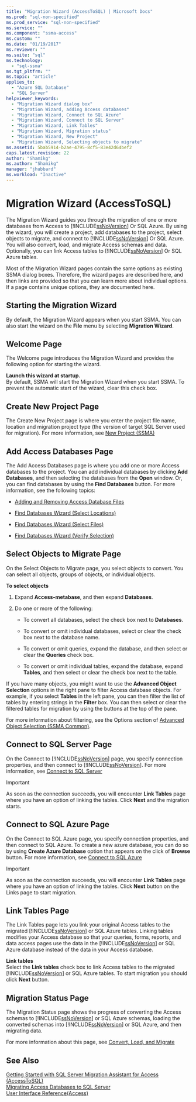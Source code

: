 ```yaml
---
title: "Migration Wizard (AccessToSQL) | Microsoft Docs"
ms.prod: "sql-non-specified"
ms.prod_service: "sql-non-specified"
ms.service: ""
ms.component: "ssma-access"
ms.custom: ""
ms.date: "01/19/2017"
ms.reviewer: ""
ms.suite: "sql"
ms.technology: 
  - "sql-ssma"
ms.tgt_pltfrm: ""
ms.topic: "article"
applies_to: 
  - "Azure SQL Database"
  - "SQL Server"
helpviewer_keywords: 
  - "Migration Wizard dialog box"
  - "Migration Wizard, adding Access databases"
  - "Migration Wizard, Connect to SQL Azure"
  - "Migration Wizard, Connect to SQL Server"
  - "Migration Wizard, Link Tables"
  - "Migration Wizard, Migration status"
  - "Migration Wizard, New Project"
  - "Migration Wizard, Selecting objects to migrate"
ms.assetid: 5bab5914-b2ae-4795-8cf5-83e42d64bef2
caps.latest.revision: 22
author: "Shamikg"
ms.author: "Shamikg"
manager: "jhubbard"
ms.workload: "Inactive"
---
```

# Migration Wizard (AccessToSQL)
The Migration Wizard guides you through the migration of one or more databases from Access to [!INCLUDE[ssNoVersion](../../includes/ssnoversion_md.md)] Or SQL Azure. By using the wizard, you will create a project, add databases to the project, select objects to migrate, and connect to [!INCLUDE[ssNoVersion](../../includes/ssnoversion_md.md)] Or SQL Azure. You will also convert, load, and migrate Access schemas and data. Optionally, you can link Access tables to [!INCLUDE[ssNoVersion](../../includes/ssnoversion_md.md)] Or SQL Azure tables.  
  
Most of the Migration Wizard pages contain the same options as existing SSMA dialog boxes. Therefore, the wizard pages are described here, and then links are provided so that you can learn more about individual options. If a page contains unique options, they are documented here.  
  
## Starting the Migration Wizard  
By default, the Migration Wizard appears when you start SSMA. You can also start the wizard on the **File** menu by selecting **Migration Wizard**.  
  
## Welcome Page  
The Welcome page introduces the Migration Wizard and provides the following option for starting the wizard.  
  
**Launch this wizard at startup.**  
By default, SSMA will start the Migration Wizard when you start SSMA. To prevent the automatic start of the wizard, clear this check box.  
  
## Create New Project Page  
The Create New Project page is where you enter the project file name, location and migration project type (the version of target SQL Server used for migration). For more information, see [New Project (SSMA)](http://msdn.microsoft.com/en-us/ca294f6d-eeb5-42ca-9306-156281a3f0f3)  
  
## Add Access Databases Page  
The Add Access Databases page is where you add one or more Access databases to the project. You can add individual databases by clicking **Add Databases**, and then selecting the databases from the **Open** window. Or, you can find databases by using the **Find Databases** button. For more information, see the following topics:  
  
-   [Adding and Removing Access Database Files](http://msdn.microsoft.com/en-us/e944c740-4c8a-4bc1-b0ed-be57bc06dced)  
  
-   [Find Databases Wizard (Select Locations)](http://msdn.microsoft.com/en-us/00b2d32a-998b-47a7-b25c-589b5bd6777a)  
  
-   [Find Databases Wizard (Select Files)](http://msdn.microsoft.com/en-us/2f574a34-4bab-40a4-89a8-ad4907ffc3fd)  
  
-   [Find Databases Wizard (Verify Selection)](http://msdn.microsoft.com/en-us/62e20e03-50cc-4ac8-8072-524d194d2ec3)  
  
## Select Objects to Migrate Page  
On the Select Objects to Migrate page, you select objects to convert. You can select all objects, groups of objects, or individual objects.  
  
**To select objects**  
  
1.  Expand **Access-metabase**, and then expand **Databases**.  
  
2.  Do one or more of the following:  
  
    -   To convert all databases, select the check box next to **Databases**.  
  
    -   To convert or omit individual databases, select or clear the check box next to the database name.  
  
    -   To convert or omit queries, expand the database, and then select or clear the **Queries** check box.  
  
    -   To convert or omit individual tables, expand the database, expand **Tables**, and then select or clear the check box next to the table.  
  
If you have many objects, you might want to use the **Advanced Object Selection** options in the right pane to filter Access database objects. For example, if you select **Tables** in the left pane, you can then filter the list of tables by entering strings in the **Filter** box. You can then select or clear the filtered tables for migration by using the buttons at the top of the pane.  
  
For more information about filtering, see the Options section of [Advanced Object Selection (SSMA Common)](http://msdn.microsoft.com/en-us/f53b0c79-5473-410a-a0dc-d8f544f7a63c).  
  
## Connect to SQL Server Page  
On the Connect to [!INCLUDE[ssNoVersion](../../includes/ssnoversion_md.md)] page, you specify connection properties, and then connect to [!INCLUDE[ssNoVersion](../../includes/ssnoversion_md.md)]. For more information, see [Connect to SQL Server](http://msdn.microsoft.com/en-us/00e0432e-ec26-4ab4-af64-c9ca760e3541)  
  
> [!IMPORTANT]  
> As soon as the connection succeeds, you will encounter **Link Tables** page where you have an option of linking the tables. Click **Next** and the migration starts.  
  
## Connect to SQL Azure Page  
On the Connect to SQL Azure page, you specify connection properties, and then connect to SQL Azure. To create a new azure database, you can do so by using **Create Azure Database** option that appears on the click of **Browse** button. For more information, see [Connect to SQL Azure](http://msdn.microsoft.com/en-us/bf44b236-d9be-41ae-a5fd-bd73038e505f)  
  
> [!IMPORTANT]  
> As soon as the connection succeeds, you will encounter **Link Tables** page where you have an option of linking the tables. Click **Next** button on the Links page to start migration.  
  
## Link Tables Page  
The Link Tables page lets you link your original Access tables to the migrated [!INCLUDE[ssNoVersion](../../includes/ssnoversion_md.md)] or SQL Azure tables. Linking tables modifies your Access database so that your queries, forms, reports, and data access pages use the data in the [!INCLUDE[ssNoVersion](../../includes/ssnoversion_md.md)] or SQL Azure database instead of the data in your Access database.  
  
**Link tables**  
Select the **Link tables** check box to link Access tables to the migrated [!INCLUDE[ssNoVersion](../../includes/ssnoversion_md.md)] or SQL Azure tables. To start migration you should click **Next** button.  
  
## Migration Status Page  
The Migration Status page shows the progress of converting the Access schemas to [!INCLUDE[ssNoVersion](../../includes/ssnoversion_md.md)] or SQL Azure schemas, loading the converted schemas into [!INCLUDE[ssNoVersion](../../includes/ssnoversion_md.md)] or SQL Azure, and then migrating data.  
  
For more information about this page, see [Convert, Load, and Migrate](http://msdn.microsoft.com/en-us/4ec83e96-88a5-4b7b-8d5a-f3429d9a936b)  
  
## See Also  
[Getting Started with SQL Server Migration Assistant for Access &#40;AccessToSQL&#41;](../../ssma/access/getting-started-with-sql-server-migration-assistant-for-access-accesstosql.md)  
[Migrating Access Databases to SQL Server](http://msdn.microsoft.com/en-us/76a3abcf-2998-4712-9490-fe8d872c89ca)  
[User Interface Reference(Access)](http://msdn.microsoft.com/en-us/af24c303-4a41-449b-9c86-d6558a97e839)  
  
